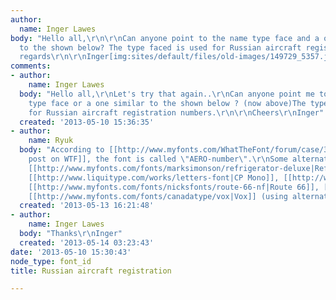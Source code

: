 ```yaml
---
author:
  name: Inger Lawes
body: "Hello all,\r\n\r\nCan anyone point to the name type face and a one similar
  to the shown below? The type faced is used for Russian aircraft registration numbers.\r\n\r\nKind
  regards\r\n\r\nInger[img:sites/default/files/old-images/149729_5357.jpg][img:sites/default/files/old-images/117759_3553.jpg]"
comments:
- author:
    name: Inger Lawes
  body: "Hello all,\r\nLet's try that again..\r\nCan anyone point me to the name of
    type face or a one similar to the shown below ? (now above)The type face is used
    for Russian aircraft registration numbers.\r\n\r\nCheers\r\nInger"
  created: '2013-05-10 15:36:35'
- author:
    name: Ryuk
  body: "According to [[http://www.myfonts.com/WhatTheFont/forum/case/353440|this
    post on WTF]], the font is called \"AERO-number\".\r\nSome alternatives: [[http://www.myfonts.com/fonts/suitcase/purista|Purista]],
    [[http://www.myfonts.com/fonts/marksimonson/refrigerator-deluxe|Refrigerator Deluxe]],
    [[http://www.liquitype.com/works/letters-font|CP Mono]], [[http://www.myfonts.com/fonts/fw-acme/af-carplates|Carplates]],
    [[http://www.myfonts.com/fonts/nicksfonts/route-66-nf|Route 66]], [[http://www.myfonts.com/fonts/k-type/mandatory|Mandatory]],
    [[http://www.myfonts.com/fonts/canadatype/vox|Vox]] (using alternates), [[http://www.myfonts.com/fonts/virusfonts/bourgeois|Bourgeois]]"
  created: '2013-05-13 16:21:48'
- author:
    name: Inger Lawes
  body: "Thanks\r\nInger"
  created: '2013-05-14 03:23:43'
date: '2013-05-10 15:30:43'
node_type: font_id
title: Russian aircraft registration

---
```


